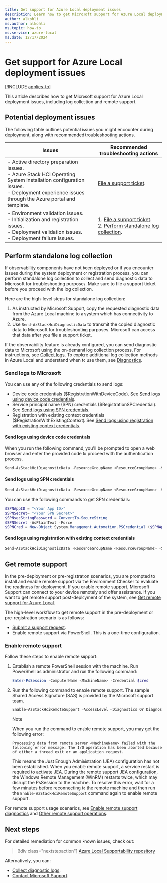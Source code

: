 ```yaml
---
title: Get support for Azure Local deployment issues
description: Learn how to get Microsoft support for Azure Local deployment issues, including log collection and remote support.
author: alkohli
ms.author: alkohli
ms.topic: how-to
ms.service: azure-local
ms.date: 12/17/2024
---
```


# Get support for Azure Local deployment issues

[!INCLUDE [applies-to](../includes/hci-applies-to-23h2.md)]

This article describes how to get Microsoft support for Azure Local deployment issues, including log collection and remote support.

## Potential deployment issues

The following table outlines potential issues you might encounter during deployment, along with recommended troubleshooting actions.

| Issues | Recommended troubleshooting actions |
|--|--|
| - Active directory preparation issues. <br> - Azure Stack HCI Operating System installation configuration issues. <br> - Deployment experience issues through the Azure portal and template. | [File a support ticket](/azure/azure-portal/supportability/how-to-create-azure-support-request). |
| - Environment validation issues. <br> - Initialization and registration issues. <br> - Deployment validation issues. <br> - Deployment failure issues. | 1. [File a support ticket](/azure/azure-portal/supportability/how-to-create-azure-support-request). <br> 2. [Perform standalone log collection](#perform-standalone-log-collection). |

## Perform standalone log collection

If observability components have not been deployed or if you encounter issues during the system deployment or registration process, you can perform standalone log collection to collect and send diagnostic data to Microsoft for troubleshooting purposes. Make sure to file a support ticket before you proceed with the log collection.

Here are the high-level steps for standalone log collection:

1. As instructed by Microsoft Support, copy the requested diagnostic data from the Azure Local machine to a system which has connectivity to Azure.
1. Use `Send-AzStackHciDiagnosticData` to transmit the copied diagnostic data to Microsoft for troubleshooting purposes. Microsoft can access that data after you file a support ticket.

If the observability feature is already configured, you can send diagnostic data to Microsoft using the on-demand log collection process. For instructions, see [Collect logs](./collect-logs.md). To explore additional log collection methods in Azure Local and understand when to use them, see [Diagnostics](../concepts/observability.md#diagnostics).

### Send logs to Microsoft

You can use any of the following credentials to send logs:

- Device code credentials ($RegistrationWithDeviceCode). See [Send logs using device code credentials](#send-logs-using-device-code-credentials).
- Service principal name (SPN) credentials ($RegistrationSPCredential). See [Send logs using SPN credentials](#send-logs-using-spn-credentials).
- Registration with existing context credentials ($RegistrationWithExistingContext). See [Send logs using registration with existing context credentials](#send-logs-using-registration-with-existing-context-credentials).

#### Send logs using device code credentials

When you run the following command, you'll be prompted to open a web browser and enter the provided code to proceed with the authentication process.

```powershell
Send-AzStackHciDiagnosticData -ResourceGroupName <ResourceGroupName> -SubscriptionId <SubscriptionId> -TenantId <TenantId> - RegistrationWithDeviceCode -DiagnosticLogPath <LogPath> -RegistrationRegion <RegionName> -Cloud <AzureCloud>    
```

#### Send logs using SPN credentials

```powershell
Send-AzStackHciDiagnosticData -ResourceGroupName <ResourceGroupName> -SubscriptionId <SubscriptionId> -TenantId <TenantId> - RegistrationSPCredential <RegistrationSPCredential> -DiagnosticLogPath <LogPath> -RegistrationRegion <RegionName> -Cloud <AzureCloud>
```

You can use the following commands to get SPN credentials:

```powershell
$SPNAppID = "<Your App ID>"  
$SPNSecret= "<Your SPN Secret>"  
$SPNsecStringPassword = ConvertTo-SecureString  
$SPNSecret -AsPlainText -Force  
$SPNCred = New-Object System.Management.Automation.PSCredential ($SPNAppID, $SPNsecStringPassword)
```

#### Send logs using registration with existing context credentials

```powershell
Send-AzStackHciDiagnosticData -ResourceGroupName <ResourceGroupName> -SubscriptionId <SubscriptionId> -TenantId <TenantId> - RegistrationWithExistingContext -DiagnosticLogPath <LogPath> - RegistrationRegion <RegionName> -Cloud <AzureCloud>        
```

## Get remote support

In the pre-deployment or pre-registration scenarios, you are prompted to install and enable remote support via the Environment Checker to evaluate the readiness for deployment. If you enable remote support, Microsoft Support can connect to your device remotely and offer assistance. If you want to get remote support post-deployment of the system, see [Get remote support for Azure Local](./get-remote-support.md).

The high-level workflow to get remote support in the pre-deployment or pre-registration scenario is as follows:

- [Submit a support request](/azure/azure-portal/supportability/how-to-create-azure-support-request).
- Enable remote support via PowerShell. This is a one-time configuration.

### Enable remote support

Follow these steps to enable remote support:

1. Establish a remote PowerShell session with the machine. Run PowerShell as administrator and run the following command:

   ```powershell
   Enter-PsSession -ComputerName <MachineName> -Credential $cred
   ```

1. Run the following command to enable remote support. The sample Shared Access Signature (SAS) is provided by the Microsoft support team.

   ```powershell
   Enable-AzStackHciRemoteSupport -AccessLevel <Diagnostics Or DiagnosticsRepair> -ExpireInMinutes <1440> -SasCredential <Sample SAS> -PassThru
   ```

   > [!NOTE]
   > When you run the command to enable remote support, you may get the following error:
   >
   > `Processing data from remote server <MachineName> failed with the following error message: The I/O operation has been aborted because of either a thread exit or an application request.`
   >
   > This means the Just Enough Administration (JEA) configuration has not been established. When you enable remote support, a service restart is required to activate JEA. During the remote support JEA configuration, the Windows Remote Management (WinRM) restarts twice, which may disrupt the PsSession to the machine. To resolve this error, wait for a few minutes before reconnecting to the remote machine and then run the `Enable-AzStackHciRemoteSupport` command again to enable remote support.
   >

For remote support usage scenarios, see [Enable remote support diagnostics](./get-remote-support.md#enable-remote-support-diagnostics) and [Other remote support operations](./get-remote-support.md#other-remote-support-operations).

## Next steps

For detailed remediation for common known issues, check out:
> [!div class="nextstepaction"]
> [Azure Local Supportability repository](https://github.com/Azure/AzureStackHCI-Supportability)

Alternatively, you can:

- [Collect diagnostic logs](collect-logs.md).
- [Contact Microsoft Support](get-support.md).
